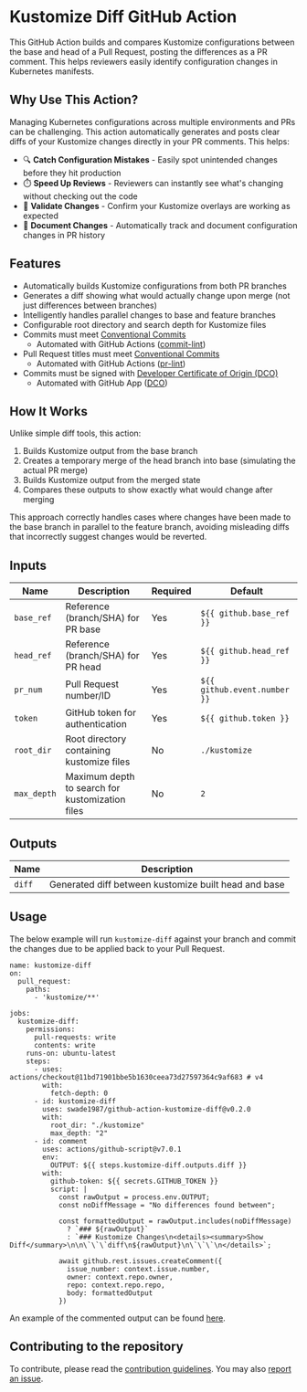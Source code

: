 # Kustomize Diff GitHub Action

This GitHub Action builds and compares Kustomize configurations between the base and head of a Pull Request, posting the differences as a PR comment. This helps reviewers easily identify configuration changes in Kubernetes manifests.

## Why Use This Action?
Managing Kubernetes configurations across multiple environments and PRs can be challenging. This action automatically generates and posts clear diffs of your Kustomize changes directly in your PR comments. This helps:

- 🔍 **Catch Configuration Mistakes** - Easily spot unintended changes before they hit production
- ⏱️ **Speed Up Reviews** - Reviewers can instantly see what's changing without checking out the code
- 🔄 **Validate Changes** - Confirm your Kustomize overlays are working as expected
- 📝 **Document Changes** - Automatically track and document configuration changes in PR history

## Features

- Automatically builds Kustomize configurations from both PR branches
- Generates a diff showing what would actually change upon merge (not just differences between branches)
- Intelligently handles parallel changes to base and feature branches
- Configurable root directory and search depth for Kustomize files
- Commits must meet [Conventional Commits](https://www.conventionalcommits.org/en/v1.0.0/)
  - Automated with GitHub Actions ([commit-lint](https://github.com/conventional-changelog/commitlint/#what-is-commitlint))
- Pull Request titles must meet [Conventional Commits](https://www.conventionalcommits.org/en/v1.0.0/)
  - Automated with GitHub Actions ([pr-lint](https://github.com/amannn/action-semantic-pull-request))
- Commits must be signed with [Developer Certificate of Origin (DCO)](https://developercertificate.org/)
  - Automated with GitHub App ([DCO](https://github.com/apps/dco))

## How It Works
Unlike simple diff tools, this action:

1. Builds Kustomize output from the base branch
1. Creates a temporary merge of the head branch into base (simulating the actual PR merge)
1. Builds Kustomize output from the merged state
1. Compares these outputs to show exactly what would change after merging

This approach correctly handles cases where changes have been made to the base branch in parallel to the feature branch, avoiding misleading diffs that incorrectly suggest changes would be reverted.

## Inputs

| Name | Description | Required | Default |
|------|-------------|----------|---------|
| `base_ref` | Reference (branch/SHA) for PR base | Yes | `${{ github.base_ref }}` |
| `head_ref` | Reference (branch/SHA) for PR head | Yes | `${{ github.head_ref }}` |
| `pr_num` | Pull Request number/ID | Yes | `${{ github.event.number }}` |
| `token` | GitHub token for authentication | Yes | `${{ github.token }}` |
| `root_dir` | Root directory containing kustomize files | No | `./kustomize` |
| `max_depth` | Maximum depth to search for kustomization files | No | `2` |

## Outputs

| Name | Description |
|------|-------------|
| `diff` | Generated diff between kustomize built head and base |

## Usage

The below example will run `kustomize-diff` against your branch and commit the changes due to be applied back to your Pull Request.

```
name: kustomize-diff
on:
  pull_request:
    paths:
      - 'kustomize/**'

jobs:
  kustomize-diff:
    permissions:
      pull-requests: write
      contents: write
    runs-on: ubuntu-latest
    steps:
      - uses: actions/checkout@11bd71901bbe5b1630ceea73d27597364c9af683 # v4
        with:
          fetch-depth: 0
      - id: kustomize-diff
        uses: swade1987/github-action-kustomize-diff@v0.2.0
        with:
          root_dir: "./kustomize"
          max_depth: "2"
      - id: comment
        uses: actions/github-script@v7.0.1
        env:
          OUTPUT: ${{ steps.kustomize-diff.outputs.diff }}
        with:
          github-token: ${{ secrets.GITHUB_TOKEN }}
          script: |
            const rawOutput = process.env.OUTPUT;
            const noDiffMessage = "No differences found between";

            const formattedOutput = rawOutput.includes(noDiffMessage)
              ? `### ${rawOutput}`
              : `### Kustomize Changes\n<details><summary>Show Diff</summary>\n\n\`\`\`diff\n${rawOutput}\n\`\`\`\n</details>`;

            await github.rest.issues.createComment({
              issue_number: context.issue.number,
              owner: context.repo.owner,
              repo: context.repo.repo,
              body: formattedOutput
            })
```

An example of the commented output can be found [here](https://github.com/swade1987/flux2-kustomize-template/pull/15#issuecomment-2600995488).

## Contributing to the repository

To contribute, please read the [contribution guidelines](CONTRIBUTING.md). You may also [report an issue](https://github.com/swade1987/kubernetes-toolkit/issues/new/choose).
